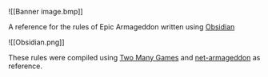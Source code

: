 ![[Banner image.bmp]]

A reference for the rules of Epic Armageddon written using [Obsidian](http://obsidian.md)

![[Obsidian.png]]

These rules were compiled using  [Two Many Games](https://www.youtube.com/playlist?list=PLTNi50g9CUS_IV8XCQD-L0rHmKolu4XhX) and [net-armageddon](https://www.net-armageddon.org/rules.html) as reference.

